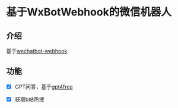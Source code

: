 # 基于WxBotWebhook的微信机器人

## 介绍

基于[wechatbot-webhook](https://github.com/danni-cool/wechatbot-webhook)

## 功能

- [x] GPT问答，基于[gpt4free](https://github.com/xtekky/gpt4free)
- [x] 获取b站热搜

